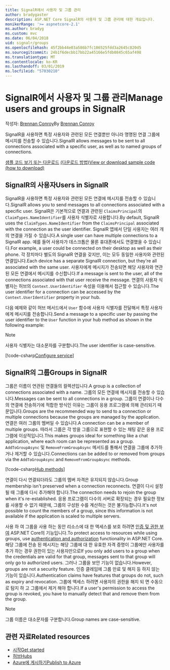 ```yaml
---
title: SignalR에서 사용자 및 그룹 관리
author: bradygaster
description: ASP.NET Core SignalR의 사용자 및 그룹 관리에 대한 개요입니다.
monikerRange: '>= aspnetcore-2.1'
ms.author: bradyg
ms.custom: mvc
ms.date: 06/04/2018
uid: signalr/groups
ms.openlocfilehash: 45f2bb44e03a586b7fc186525fdd3a2645c820d5
ms.sourcegitcommit: 24b1f6decbb17bb22a45166e5fdb0845c65af498
ms.translationtype: MT
ms.contentlocale: ko-KR
ms.lasthandoff: 03/01/2019
ms.locfileid: "57030210"
---
```

# <a name="manage-users-and-groups-in-signalr"></a><span data-ttu-id="fc04b-103">SignalR에서 사용자 및 그룹 관리</span><span class="sxs-lookup"><span data-stu-id="fc04b-103">Manage users and groups in SignalR</span></span>

<span data-ttu-id="fc04b-104">작성자: [Brennan Conroy](https://github.com/BrennanConroy)</span><span class="sxs-lookup"><span data-stu-id="fc04b-104">By [Brennan Conroy](https://github.com/BrennanConroy)</span></span>

<span data-ttu-id="fc04b-105">SignalR을 사용하면 특정 사용자와 관련된 모든 연결뿐만 아니라 명명된 연결 그룹에 메시지를 전송할 수 있습니다.</span><span class="sxs-lookup"><span data-stu-id="fc04b-105">SignalR allows messages to be sent to all connections associated with a specific user, as well as to named groups of connections.</span></span>

<span data-ttu-id="fc04b-106">[샘플 코드 보기 또는 다운로드](https://github.com/aspnet/Docs/tree/master/aspnetcore/signalr/groups/sample/) [(다운로드 방법)](xref:index#how-to-download-a-sample)</span><span class="sxs-lookup"><span data-stu-id="fc04b-106">[View or download sample code](https://github.com/aspnet/Docs/tree/master/aspnetcore/signalr/groups/sample/) [(how to download)](xref:index#how-to-download-a-sample)</span></span>

## <a name="users-in-signalr"></a><span data-ttu-id="fc04b-107">SignalR의 사용자</span><span class="sxs-lookup"><span data-stu-id="fc04b-107">Users in SignalR</span></span>

<span data-ttu-id="fc04b-108">SignalR을 사용하면 특정 사용자와 관련된 모든 연결에 메시지를 전송할 수 있습니다.</span><span class="sxs-lookup"><span data-stu-id="fc04b-108">SignalR allows you to send messages to all connections associated with a specific user.</span></span> <span data-ttu-id="fc04b-109">SignalR은 기본적으로 연결과 관련된 `ClaimsPrincipal`의 `ClaimTypes.NameIdentifier`를 사용자 식별자로 사용합니다.</span><span class="sxs-lookup"><span data-stu-id="fc04b-109">By default, SignalR uses the `ClaimTypes.NameIdentifier` from the `ClaimsPrincipal` associated with the connection as the user identifier.</span></span> <span data-ttu-id="fc04b-110">SignalR 앱에서 단일 사용자는 여러 개의 연결을 가질 수 있습니다.</span><span class="sxs-lookup"><span data-stu-id="fc04b-110">A single user can have multiple connections to a SignalR app.</span></span> <span data-ttu-id="fc04b-111">예를 들어 사용자가 데스크톱은 물론 휴대폰에서도 연결했을 수 있습니다.</span><span class="sxs-lookup"><span data-stu-id="fc04b-111">For example, a user could be connected on their desktop as well as their phone.</span></span> <span data-ttu-id="fc04b-112">각 장치마다 별도의 SignalR 연결을 갖지만, 이는 모두 동일한 사용자와 관련된 연결입니다.</span><span class="sxs-lookup"><span data-stu-id="fc04b-112">Each device has a separate SignalR connection, but they're all associated with the same user.</span></span> <span data-ttu-id="fc04b-113">사용자에게 메시지가 전송되면 해당 사용자와 연관된 모든 연결에서 메시지를 수신합니다.</span><span class="sxs-lookup"><span data-stu-id="fc04b-113">If a message is sent to the user, all of the connections associated with that user receive the message.</span></span> <span data-ttu-id="fc04b-114">연결의 사용자 식별자는 허브의 `Context.UserIdentifier` 속성을 이용해서 접근할 수 있습니다.</span><span class="sxs-lookup"><span data-stu-id="fc04b-114">The user identifier for a connection can be accessed by the `Context.UserIdentifier` property in your hub.</span></span>

<span data-ttu-id="fc04b-115">다음 예제와 같이 허브 메서드에서 `User` 함수에 사용자 식별자를 전달해서 특정 사용자에게 메시지를 전송합니다.</span><span class="sxs-lookup"><span data-stu-id="fc04b-115">Send a message to a specific user by passing the user identifier to the `User` function in your hub method as shown in the following example:</span></span>

> [!NOTE]
> <span data-ttu-id="fc04b-116">사용자 식별자는 대소문자를 구분합니다.</span><span class="sxs-lookup"><span data-stu-id="fc04b-116">The user identifier is case-sensitive.</span></span>

[!code-csharp[Configure service](groups/sample/hubs/chathub.cs?range=29-32)]

## <a name="groups-in-signalr"></a><span data-ttu-id="fc04b-117">SignalR의 그룹</span><span class="sxs-lookup"><span data-stu-id="fc04b-117">Groups in SignalR</span></span>

<span data-ttu-id="fc04b-118">그룹은 이름이 연관된 연결들의 컬렉션입니다.</span><span class="sxs-lookup"><span data-stu-id="fc04b-118">A group is a collection of connections associated with a name.</span></span> <span data-ttu-id="fc04b-119">그룹의 모든 연결에 메시지를 전송할 수 있습니다.</span><span class="sxs-lookup"><span data-stu-id="fc04b-119">Messages can be sent to all connections in a group.</span></span> <span data-ttu-id="fc04b-120">그룹이 연결이나 다수의 연결에 전송하기에 적합한 방식인 이유는 그룹이 응용 프로그램에 의해 관리되기 때문입니다.</span><span class="sxs-lookup"><span data-stu-id="fc04b-120">Groups are the recommended way to send to a connection or multiple connections because the groups are managed by the application.</span></span> <span data-ttu-id="fc04b-121">연결은 여러 그룹의 멤버일 수 있습니다.</span><span class="sxs-lookup"><span data-stu-id="fc04b-121">A connection can be a member of multiple groups.</span></span> <span data-ttu-id="fc04b-122">따라서 그룹은 각 방을 그룹으로 표현할 수 있는 채팅 같은 응용 프로그램에 이상적입니다.</span><span class="sxs-lookup"><span data-stu-id="fc04b-122">This makes groups ideal for something like a chat application, where each room can be represented as a group.</span></span> <span data-ttu-id="fc04b-123">`AddToGroupAsync` 및 `RemoveFromGroupAsync` 메서드를 통해서 연결을 그룹에 추가하거나 제거할 수 있습니다.</span><span class="sxs-lookup"><span data-stu-id="fc04b-123">Connections can be added to or removed from groups via the `AddToGroupAsync` and `RemoveFromGroupAsync` methods.</span></span>

[!code-csharp[Hub methods](groups/sample/hubs/chathub.cs?range=15-27)]

<span data-ttu-id="fc04b-124">연결이 다시 연결되더라도 그룹의 멤버 자격은 유지되지 않습니다.</span><span class="sxs-lookup"><span data-stu-id="fc04b-124">Group membership isn't preserved when a connection reconnects.</span></span> <span data-ttu-id="fc04b-125">연결이 다시 설정될 때 그룹에 다시 추가해야 합니다.</span><span class="sxs-lookup"><span data-stu-id="fc04b-125">The connection needs to rejoin the group when it's re-established.</span></span> <span data-ttu-id="fc04b-126">응용 프로그램이 다수의 서버로 확장되는 경우 필요한 정보를 사용할 수 없기 때문에, 그룹의 구성원 수를 계산하는 것은 불가능합니다.</span><span class="sxs-lookup"><span data-stu-id="fc04b-126">It's not possible to count the members of a group, since this information is not available if the application is scaled to multiple servers.</span></span>

<span data-ttu-id="fc04b-127">사용 하 여 그룹을 사용 하는 동안 리소스에 대 한 액세스를 보호 하려면 [인증 및 권한 부여](xref:signalr/authn-and-authz) ASP.NET Core의 기능입니다.</span><span class="sxs-lookup"><span data-stu-id="fc04b-127">To protect access to resources while using groups, use [authentication and authorization](xref:signalr/authn-and-authz) functionality in ASP.NET Core.</span></span> <span data-ttu-id="fc04b-128">해당 그룹에 전송 된 메시지는 해당 그룹에 대 한 유효한 자격 증명이 그룹에만 사용자를 추가 하는 경우 권한이 있는 사용자만으로</span><span class="sxs-lookup"><span data-stu-id="fc04b-128">If you only add users to a group when the credentials are valid for that group, messages sent to that group will only go to authorized users.</span></span> <span data-ttu-id="fc04b-129">그러나 그룹을 보안 기능이 없습니다.</span><span class="sxs-lookup"><span data-stu-id="fc04b-129">However, groups are not a security feature.</span></span> <span data-ttu-id="fc04b-130">인증 클레임에 그룹 만료 및 해지 등 하지 않는 기능이 있습니다.</span><span class="sxs-lookup"><span data-stu-id="fc04b-130">Authentication claims have features that groups do not, such as expiry and revocation.</span></span> <span data-ttu-id="fc04b-131">그룹에 액세스 하려면 사용자의 권한을 해지 되 면 수동으로 탐지 하 고 그룹에서 제거 해야 합니다.</span><span class="sxs-lookup"><span data-stu-id="fc04b-131">If a user's permission to access the group is revoked, you have to manually detect that and remove them from the group.</span></span>

> [!NOTE]
> <span data-ttu-id="fc04b-132">그룹 이름은 대소문자를 구분합니다.</span><span class="sxs-lookup"><span data-stu-id="fc04b-132">Group names are case-sensitive.</span></span>

## <a name="related-resources"></a><span data-ttu-id="fc04b-133">관련 자료</span><span class="sxs-lookup"><span data-stu-id="fc04b-133">Related resources</span></span>

* [<span data-ttu-id="fc04b-134">시작</span><span class="sxs-lookup"><span data-stu-id="fc04b-134">Get started</span></span>](xref:tutorials/signalr)
* [<span data-ttu-id="fc04b-135">허브</span><span class="sxs-lookup"><span data-stu-id="fc04b-135">Hubs</span></span>](xref:signalr/hubs)
* [<span data-ttu-id="fc04b-136">Azure에 게시하기</span><span class="sxs-lookup"><span data-stu-id="fc04b-136">Publish to Azure</span></span>](xref:signalr/publish-to-azure-web-app)
